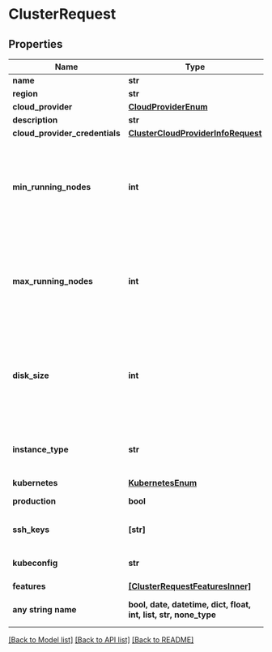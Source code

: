 # ClusterRequest


## Properties
Name | Type | Description | Notes
------------ | ------------- | ------------- | -------------
**name** | **str** | name is case-insensitive | 
**region** | **str** |  | 
**cloud_provider** | [**CloudProviderEnum**](CloudProviderEnum.md) |  | 
**description** | **str** |  | [optional] 
**cloud_provider_credentials** | [**ClusterCloudProviderInfoRequest**](ClusterCloudProviderInfoRequest.md) |  | [optional] 
**min_running_nodes** | **int** |  | [optional]  if omitted the server will use the default value of 1
**max_running_nodes** | **int** |  | [optional]  if omitted the server will use the default value of 1
**disk_size** | **int** | Unit is in GB. The disk size to be used for the node configuration | [optional]  if omitted the server will use the default value of 40
**instance_type** | **str** | the instance type to be used for this cluster. The list of values can be retrieved via the endpoint /{CloudProvider}/instanceType | [optional] 
**kubernetes** | [**KubernetesEnum**](KubernetesEnum.md) |  | [optional] 
**production** | **bool** | specific flag to indicate that this cluster is a production one | [optional] 
**ssh_keys** | **[str]** | Indicate your public ssh_key to remotely connect to your EC2 instance. | [optional] 
**kubeconfig** | **str** | If the cluster is a self managed one. The kubeconfig to use to connect to it | [optional] 
**features** | [**[ClusterRequestFeaturesInner]**](ClusterRequestFeaturesInner.md) |  | [optional] 
**any string name** | **bool, date, datetime, dict, float, int, list, str, none_type** | any string name can be used but the value must be the correct type | [optional]

[[Back to Model list]](../README.md#documentation-for-models) [[Back to API list]](../README.md#documentation-for-api-endpoints) [[Back to README]](../README.md)


